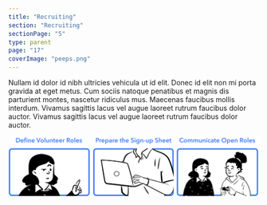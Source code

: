 ```yaml
---
title: "Recruiting"
section: "Recruiting"
sectionPage: "5"
type: parent
page: "17"
coverImage: "peeps.png"
---
```


Nullam id dolor id nibh ultricies vehicula ut id elit. Donec id elit non mi porta gravida at eget metus. Cum sociis natoque penatibus et magnis dis parturient montes, nascetur ridiculus mus. Maecenas faucibus mollis interdum. Vivamus sagittis lacus vel augue laoreet rutrum faucibus dolor auctor. Vivamus sagittis lacus vel augue laoreet rutrum faucibus dolor auctor.

![Comic](./comic.png)
